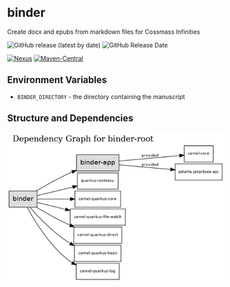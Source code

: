 # binder
Create docx and epubs from markdown files for Cossmass Infinities

![GitHub release (latest by date)](
https://img.shields.io/github/v/release/kemitix/binder?style=for-the-badge)
![GitHub Release Date](
https://img.shields.io/github/release-date/kemitix/binder?style=for-the-badge)

[![Nexus](
https://img.shields.io/nexus/r/https/oss.sonatype.org/net.kemitix.binder/binder.svg?style=for-the-badge)](
https://oss.sonatype.org/content/repositories/releases/net/kemitix/binder/binder/)
[![Maven-Central](
https://img.shields.io/maven-central/v/net.kemitix.binder/binder.svg?style=for-the-badge)](
https://search.maven.org/search?q=g:net.kemitix.binder%20a:binder)

## Environment Variables

* `BINDER_DIRECTORY` - the directory containing the manuscript

## Structure and Dependencies

![Reactor Graph](doc/images/reactor-graph.png)
